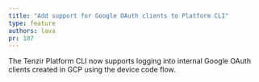 ```yaml
---
title: "Add support for Google OAuth clients to Platform CLI"
type: feature
authors: lava
pr: 107
---
```

The Tenzir Platform CLI now supports logging into internal Google OAuth clients created in GCP using the device code flow.
